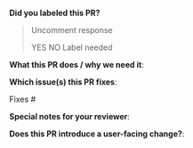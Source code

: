 <!--  Thanks for sending a pull request!  Here are some tips for you:
1. If this is your first time, please read our contributor guidelines: https://github.com/NCCloud/pystackpath/blob/master/CONTRIBUTING.md
2. Please label this pull request according to what type of issue you are addressing, especially if this is a release targeted pull request.
3. Remember to write a release note
4. If the PR is unfinished, mark it with [WIP] in title
-->

**Did you labeled this PR?**
> Uncomment response
>
> YES
> NO
> Label needed


**What this PR does / why we need it**:

**Which issue(s) this PR fixes**:
<!--
*Automatically closes linked issue when PR is merged.
Usage: `Fixes #<issue number>`, or `Fixes (paste link of issue)`.
-->
Fixes #

**Special notes for your reviewer**:

**Does this PR introduce a user-facing change?**:
<!--
If no, just write "NONE" in the release-note block below.
If yes, a release note is required:
Enter your extended release note in the block below. If the PR requires additional action from users switching to the new release, include the string "action required".
-->
```release-note

```